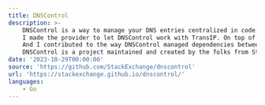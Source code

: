```yaml
---
title: DNSControl
description: >-
    DNSControl is a way to manage your DNS entries centralized in code. Even if they span multiple providers.
    I made the provider to let DNSControl work with TransIP. On top of that created some fixes for open issues in DNSControl.
    And I contributed to the way DNSControl managed dependencies between records and orders them accordingly.
    DNSControl is a project maintained and created by the folks from StackExchange, I merely submitted some code.
date: '2023-10-29T00:00:00'
source: 'https://github.com/StackExchange/dnscontrol'
url: 'https://stackexchange.github.io/dnscontrol/'
languages:
    - Go
---
```

